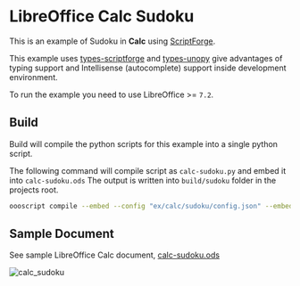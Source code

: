 # LibreOffice Calc Sudoku

This is an example of Sudoku in **Calc** using [ScriptForge].

This example uses [types-scriptforge](https://pypi.org/project/types-scriptforge/) and [types-unopy](https://pypi.org/project/types-unopy/) give advantages of typing support and Intellisense (autocomplete) support inside development environment.

To run the example you need to use LibreOffice >= `7.2`.

## Build

Build will compile the python scripts for this example into a single python script.

The following command will compile script as `calc-sudoku.py` and embed it into `calc-sudoku.ods`
The output is written into `build/sudoku` folder in the projects root.

```sh
oooscript compile --embed --config "ex/calc/sudoku/config.json" --embed-doc "ex/calc/sudoku/calc-sudoku.ods" --build-dir "build/sudoku"
```

## Sample Document

See sample LibreOffice Calc document, [calc-sudoku.ods](calc-sudoku.ods)

![calc_sudoku](https://user-images.githubusercontent.com/4193389/165391098-883a7647-5fc8-47de-b028-4c2c98337abe.png)

[ScriptForge]: https://gitlab.com/LibreOfficiant/scriptforge

